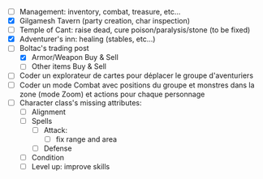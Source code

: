 - [ ] Management: inventory, combat, treasure, etc...
- [x] Gilgamesh Tavern (party creation, char inspection)
- [ ] Temple of Cant: raise dead, cure poison/paralysis/stone (to be fixed)
- [x] Adventurer's inn: healing (stables, etc...)
- [ ] Boltac's trading post
  - [x] Armor/Weapon Buy & Sell
  - [ ] Other items Buy & Sell
- [ ] Coder un explorateur de cartes pour déplacer le groupe d'aventuriers
- [ ] Coder un mode Combat avec positions du groupe et monstres dans la zone (mode Zoom) et actions pour chaque personnage
- [ ] Character class's missing attributes:
  - [ ] Alignment
  - [ ] Spells
    - [ ] Attack:
      - [ ] fix range and area
    - [ ] Defense
  - [ ] Condition
  - [ ] Level up: improve skills
